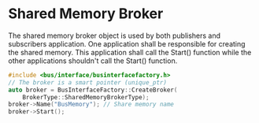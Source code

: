 # Shared Memory Broker
The shared memory broker object is used by both publishers and subscribers application.
One application shall be responsible for creating the shared memory. 
This application shall call the Start() function while the other applications shouldn't 
call the Start() function.

``` C++
#include <bus/interface/businterfacefactory.h>
// The broker is a smart pointer (unique_ptr)
auto broker = BusInterfaceFactory::CreateBroker(
    BrokerType::SharedMemoryBrokerType);
broker->Name("BusMemory"); // Share memory name
broker->Start();    
```

